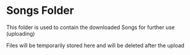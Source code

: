 # Songs Folder

This folder is used to contain the downloaded Songs for further use (uploading)

Files will be temporarily stored here and will be deleted after the upload
